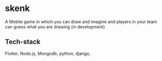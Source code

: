 # skenk

A Mobile game in which you can draw and imagine and players in your team can guess what you are drawing
(in development)

## Tech-stack

Flutter,
Node.js,
Mongodb,
python,
django,
